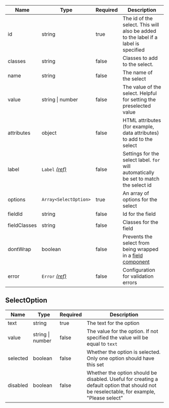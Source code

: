 | Name         | Type                                 | Required | Description                                                                           |
| ------------ | ------------------------------------ | -------- | ------------------------------------------------------------------------------------- |
| id           | string                               | true     | The id of the select. This will also be added to the label if a label is specified    |
| classes      | string                               | false    | Classes to add to the select.                                                         |
| name         | string                               | false    | The name of the select                                                                |
| value        | string &#124; number                 | false    | The value of the select. Helpful for setting the preselected value                    |
| attributes   | object                               | false    | HTML attributes (for example, data attributes) to add to the select                   |
| label        | `Label` [_(ref)_](/components/label) | false    | Settings for the select label. `for` will automatically be set to match the select id |
| options      | `Array<SelectOption>`                | true     | An array of options for the select                                                    |
| fieldId      | string                               | false    | Id for the field                                                                      |
| fieldClasses | string                               | false    | Classes for the field                                                                 |
| dontWrap     | boolean                              | false    | Prevents the select from being wrapped in a [field component](/components/field)      |
| error        | `Error` [_(ref)_](/components/error) | false    | Configuration for validation errors                                                   |

## SelectOption

| Name     | Type                 | Required | Description                                                                                                                               |
| -------- | -------------------- | -------- | ----------------------------------------------------------------------------------------------------------------------------------------- |
| text     | string               | true     | The text for the option                                                                                                                   |
| value    | string &#124; number | false    | The value for the option. If not specified the value will be equal to `text`                                                              |
| selected | boolean              | false    | Whether the option is selected. Only one option should have this set                                                                      |
| disabled | boolean              | false    | Whether the option should be disabled. Useful for creating a default option that should not be reselectable, for example, "Please select" |
